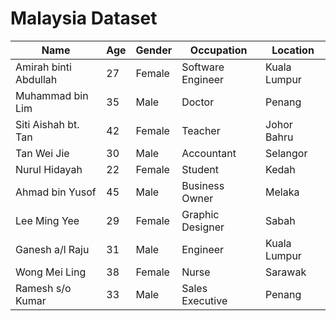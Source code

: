 # Malaysia Dataset

| Name                  | Age | Gender | Occupation       | Location      |
|-----------------------|-----|--------|------------------|---------------|
| Amirah binti Abdullah| 27  | Female | Software Engineer| Kuala Lumpur  |
| Muhammad bin Lim      | 35  | Male   | Doctor           | Penang        |
| Siti Aishah bt. Tan   | 42  | Female | Teacher          | Johor Bahru   |
| Tan Wei Jie           | 30  | Male   | Accountant       | Selangor      |
| Nurul Hidayah         | 22  | Female | Student          | Kedah         |
| Ahmad bin Yusof       | 45  | Male   | Business Owner   | Melaka        |
| Lee Ming Yee          | 29  | Female | Graphic Designer | Sabah         |
| Ganesh a/l Raju       | 31  | Male   | Engineer         | Kuala Lumpur  |
| Wong Mei Ling         | 38  | Female | Nurse            | Sarawak       |
| Ramesh s/o Kumar      | 33  | Male   | Sales Executive  | Penang        |

